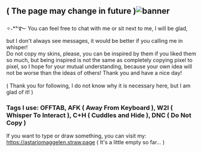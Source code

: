 ## ( The page may change in future )![banner](https://github.com/user-attachments/assets/6f35de93-0e4e-41d0-ba6d-6d37acc90752)

✧˖*°࿐ You can feel free to chat with me or sit next to me, I will be glad, but I don't always see messages, it would be better if you calling me in whisper!<br/>
Do not copy my skins, please, you can be inspired by them if you liked them so much, but being inspired is not the same as completely copying pixel to pixel, so I hope for your mutual understanding, because your own idea will not be worse than the ideas of others! Thank you and have a nice day!<br/>
<br/>( Thank you for following, I do not know why it is necessary here, but I am glad of it! )
### Tags I use: OFFTAB, AFK ( Away From Keyboard ), W2I ( Whisper To Interact ), C+H ( Cuddles and Hide ), DNC ( Do Not Copy )<br/>
If you want to type or draw something, you can visit my: https://astariomaggelen.straw.page ( It's a little empty so far... )
